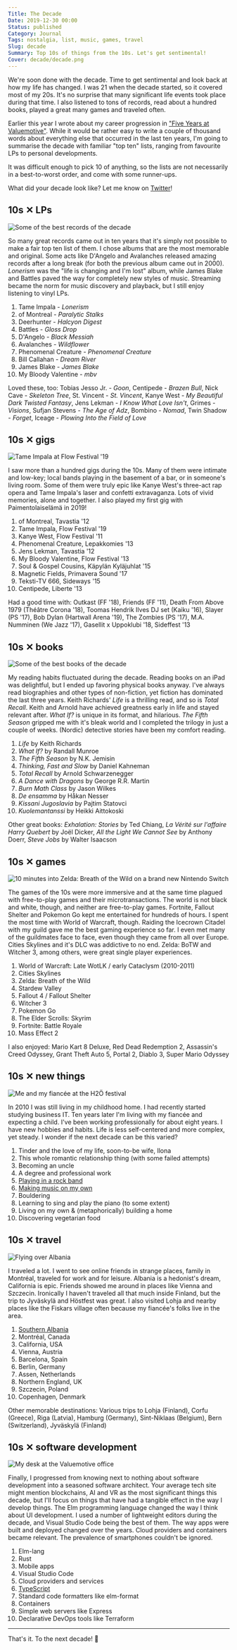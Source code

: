 ```yaml
---
Title: The Decade
Date: 2019-12-30 00:00
Status: published
Category: Journal
Tags: nostalgia, list, music, games, travel
Slug: decade
Summary: Top 10s of things from the 10s. Let's get sentimental!
Cover: decade/decade.png
---
```


We're soon done with the decade. Time to get sentimental and look back at how my life has changed. I was 21 when the decade started, so it covered most of my 20s. It's no surprise that many significant life events took place during that time. I also listened to tons of records, read about a hundred books, played a great many games and traveled often.

Earlier this year I wrote about my career progression in ["Five Years at Valuemotive"][vm]. While it would be rather easy to write a couple of thousand words about everything else that occurred in the last ten years, I'm going to summarise the decade with familiar "top ten" lists, ranging from favourite LPs to personal developments.

It was difficult enough to pick 10 of anything, so the lists are not necessarily in a best-to-worst order, and come with some runner-ups.

What did your decade look like? Let me know on [Twitter][tw]!

## 10s ✕ LPs

![Some of the best records of the decade]({static}/images/decade/lps.jpg)

So many great records came out in ten years that it's simply not possible to make a fair top ten list of them. I chose albums that are the most memorable and original. Some acts like D'Angelo and Avalanches released amazing records after a long break (for both the previous album came out in 2000). _Lonerism_ was the "life is changing and I'm lost" album, while James Blake and Battles paved the way for completely new styles of music. Streaming became the norm for music discovery and playback, but I still enjoy listening to vinyl LPs.

1. Tame Impala - _Lonerism_
1. of Montreal - _Paralytic Stalks_
1. Deerhunter - _Halcyon Digest_
1. Battles - _Gloss Drop_
1. D'Angelo - _Black Messiah_
1. Avalanches - _Wildflower_
1. Phenomenal Creature - _Phenomenal Creature_
1. Bill Callahan - _Dream River_
1. James Blake - _James Blake_
1. My Bloody Valentine - _mbv_

Loved these, too: Tobias Jesso Jr. - _Goon_, Centipede - _Brazen Bull_, Nick Cave - _Skeleton Tree_, St. Vincent - _St. Vincent_, Kanye West - _My Beautiful Dark Twisted Fantasy_, Jens Lekman - _I Know What Love Isn't_, Grimes - _Visions_, Sufjan Stevens - _The Age of Adz_, Bombino - _Nomad_, Twin Shadow - _Forget_, Iceage - _Plowing Into the Field of Love_

## 10s ✕ gigs

![Tame Impala at Flow Festival '19]({static}/images/decade/gigs.jpg)

I saw more than a hundred gigs during the 10s. Many of them were intimate and low-key; local bands playing in the basement of a bar, or in someone's living room. Some of them were truly epic like Kanye West's three-act rap opera and Tame Impala's laser and confetti extravaganza. Lots of vivid memories, alone and together. I also played my first gig with Paimentolaiselämä in 2019!

1. of Montreal, Tavastia '12
1. Tame Impala, Flow Festival '19
1. Kanye West, Flow Festival '11
1. Phenomenal Creature, Lepakkomies '13
1. Jens Lekman, Tavastia '12
1. My Bloody Valentine, Flow Festival '13
1. Soul & Gospel Cousins, Käpylän Kyläjuhlat '15
1. Magnetic Fields, Primavera Sound '17
1. Teksti-TV 666, Sideways '15
1. Centipede, Liberte '13

Had a good time with: Outkast (FF '18), Friends (FF '11), Death From Above 1979 (Théâtre Corona '18), Toomas Hendrik Ilves DJ set (Kaiku '16), Slayer (PS '17), Bob Dylan (Hartwall Arena '19), The Zombies (PS '17), M.A. Numminen (We Jazz '17), Gasellit x Uppoklubi '18, Sideffest '13

## 10s ✕ books

![Some of the best books of the decade]({static}/images/decade/books.jpg)

My reading habits fluctuated during the decade. Reading books on an iPad was delightful, but I ended up favoring physical books anyway. I've always read biographies and other types of non-fiction, yet fiction has dominated the last three years. Keith Richards' _Life_ is a thrilling read, and so is _Total Recall_. Keith and Arnold have achieved greatness early in life and stayed relevant after. _What If?_ is unique in its format, and hilarious. _The Fifth Season_ gripped me with it's bleak world and I completed the trilogy in just a couple of weeks. (Nordic) detective stories have been my comfort reading.

1. _Life_ by Keith Richards
1. _What If?_ by Randall Munroe
1. _The Fifth Season_ by N.K. Jemisin
1. _Thinking, Fast and Slow_ by Daniel Kahneman
1. _Total Recall_ by Arnold Schwarzenegger
1. _A Dance with Dragons_ by George R.R. Martin
1. _Burn Math Class_ by Jason Wilkes
1. _De ensamma_ by Håkan Nesser
1. _Kissani Jugoslavia_ by Pajtim Statovci
1. _Kuolemantanssi_ by Heikki Aittokoski

Other great books: _Exhalation: Stories_ by Ted Chiang, _La Vérité sur l'affaire Harry Quebert_ by Joël Dicker, _All the Light We Cannot See_ by Anthony Doerr, _Steve Jobs_ by Walter Isaacson

## 10s ✕ games

![10 minutes into Zelda: Breath of the Wild on a brand new Nintendo Switch]({static}/images/decade/games.jpg)

The games of the 10s were more immersive and at the same time plagued with free-to-play games and their microtransactions. The world is not black and white, though, and neither are free-to-play games. Fortnite, Fallout Shelter and Pokemon Go kept me entertained for hundreds of hours. I spent the most time with World of Warcraft, though. Raiding the Icecrown Citadel with my guild gave me the best gaming experience so far. I even met many of the guildmates face to face, even though they came from all over Europe. Cities Skylines and it's DLC was addictive to no end. Zelda: BoTW and Witcher 3, among others, were great single player experiences.

1. World of Warcraft: Late WotLK / early Cataclysm (2010-2011)
1. Cities Skylines
1. Zelda: Breath of the Wild
1. Stardew Valley
1. Fallout 4 / Fallout Shelter
1. Witcher 3
1. Pokemon Go
1. The Elder Scrolls: Skyrim
1. Fortnite: Battle Royale
1. Mass Effect 2

I also enjoyed: Mario Kart 8 Deluxe, Red Dead Redemption 2, Assassin's Creed Odyssey, Grant Theft Auto 5, Portal 2, Diablo 3, Super Mario Odyssey

## 10s ✕ new things

![Me and my fiancée at the H2Ö festival]({static}/images/decade/newthings.jpg)

In 2010 I was still living in my childhood home. I had recently started studying business IT. Ten years later I'm living with my fiancée and expecting a child. I've been working professionally for about eight years. I have new hobbies and habits. Life is less self-centered and more complex, yet steady. I wonder if the next decade can be this varied?

1. Tinder and the love of my life, soon-to-be wife, Ilona
1. This whole romantic relationship thing (with some failed attempts)
1. Becoming an uncle
1. A degree and professional work
1. [Playing in a rock band][pe]
1. [Making music on my own][butsku]
1. Bouldering
1. Learning to sing and play the piano (to some extent)
1. Living on my own & (metaphorically) building a home
1. Discovering vegetarian food

## 10s ✕ travel

![Flying over Albania]({static}/images/decade/travel.jpg)

I traveled a lot. I went to see online friends in strange places, family in Montréal, traveled for work and for leisure. Albania is a hedonist's dream, California is epic. Friends showed me around in places like Vienna and Szczecin. Ironically I haven't traveled all that much inside Finland, but the trip to Jyväskylä and Höstfest was great. I also visited Lohja and nearby places like the Fiskars village often because my fiancée's folks live in the area.

1. [Southern Albania][albania]
1. Montréal, Canada
1. California, USA
1. Vienna, Austria
1. Barcelona, Spain
1. Berlin, Germany
1. Assen, Netherlands
1. Northern England, UK
1. Szczecin, Poland
1. Copenhagen, Denmark

Other memorable destinations: Various trips to Lohja (Finland), Corfu (Greece), Riga (Latvia), Hamburg (Germany), Sint-Niklaas (Belgium), Bern (Switzerland), Jyväskylä (Finland)

## 10s ✕ software development

![My desk at the Valuemotive office]({static}/images/decade/sw.jpg)

Finally, I progressed from knowing next to nothing about software development into a seasoned software architect. Your average tech site might mention blockchains, AI and VR as the most significant things this decade, but I'll focus on things that have had a tangible effect in the way I develop things. The Elm programming language changed the way I think about UI development. I used a number of lightweight editors during the decade, and Visual Studio Code being the best of them. The way apps were built and deployed changed over the years. Cloud providers and containers became relevant. The prevalence of smartphones couldn't be ignored.

1. Elm-lang
1. Rust
1. Mobile apps
1. Visual Studio Code
1. Cloud providers and services
1. [TypeScript][ts]
1. Standard code formatters like elm-format
1. Containers
1. Simple web servers like Express
1. Declarative DevOps tools like Terraform

---

That's it. To the next decade! 🥂

[albania]: /albania
[ts]: /typescript-union-types
[pe]: /paimentolaiselama
[butsku]: https://butsku.bandcamp.com/
[tw]: https://twitter.com/MatiasKlemola
[vm]: /five-years-at-valuemotive
